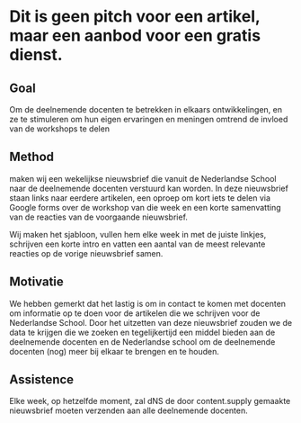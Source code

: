 # Dit is geen pitch voor een artikel, maar een aanbod voor een gratis dienst.

## Goal

Om de deelnemende docenten te betrekken in elkaars ontwikkelingen, en ze te stimuleren om hun eigen ervaringen en meningen omtrend de invloed van de workshops te delen

## Method

maken wij een wekelijkse nieuwsbrief die vanuit de Nederlandse School naar de deelnemende docenten verstuurd kan worden. In deze nieuwsbrief staan links naar eerdere artikelen, een oproep om kort iets te delen via Google forms over de workshop van die week en een korte samenvatting van de reacties van de voorgaande nieuwsbrief.

Wij maken het sjabloon, vullen hem elke week in met de juiste linkjes, schrijven een korte intro en vatten een aantal van de meest relevante reacties op de vorige nieuwsbrief samen.

## Motivatie

We hebben gemerkt dat het lastig is om in contact te komen met docenten om informatie op te doen voor de artikelen die we schrijven voor de Nederlandse School. Door het uitzetten van deze nieuwsbrief zouden we de data te krijgen die we zoeken en tegelijkertijd een middel bieden aan de deelnemende docenten en de Nederlandse school om de deelnemende docenten (nog) meer bij elkaar te brengen en te houden.

## Assistence

Elke week, op hetzelfde moment, zal dNS de door content.supply gemaakte nieuwsbrief moeten verzenden aan alle deelnemende docenten.
